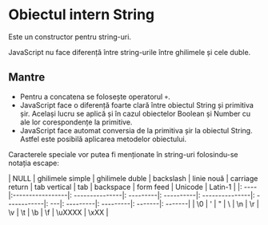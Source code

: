 # Obiectul intern String

Este un constructor pentru string-uri.

JavaScript nu face diferență între string-urile între ghilimele și cele duble.

## Mantre
- Pentru a concatena se folosește operatorul `+`.
- JavaScript face o diferență foarte clară între obiectul String și primitiva șir. Același lucru se aplică și în cazul obiectelor Boolean și Number cu ale lor corespondențe la primitive.
- JavaScript face automat conversia de la primitiva șir la obiectul String. Astfel este posibilă aplicarea metodelor obiectului.

Caracterele speciale vor putea fi menționate în string-uri folosindu-se notația escape:

| NULL | ghilimele simple | ghilimele duble | backslash | linie nouă | carriage return | tab vertical | tab | backspace | form feed | Unicode | Latin-1 |
|: ----|:-----------------|: ---------------|: ---------|: ----------|: ---------------|: ------------|: ---|: ---------|: ---------|: -------|: -------|
|  \0  |         \'       |         \"      |     \\    |     \n     |        \r       |      \v      |  \t |     \b    |     \f    |  \uXXXX |   \xXX  |
